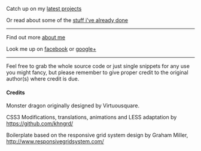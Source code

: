 Catch up on my [latest projects](https://github.com/khngrd)

Or read about some of the [stuff i've already done](https://github.com/khngrd)

---
Find out more [about me](#bio) 

Look me up on [facebook](https://www.facebook.com/kasperhn) or [google+](https://plus.google.com/u/0/+KasperHauglandNC8rgaard/)

---
Feel free to grab the whole source code or just single snippets for any use you might fancy,
but please remember to give proper credit to the original author(s) where credit is due.




#### Credits
Monster dragon originally designed by Virtuousquare.

CSS3 Modifications, translations, animations and LESS adaptation by https://github.com/khngrd/

Boilerplate based on the responsive grid system design by Graham Miller, http://www.responsivegridsystem.com/
